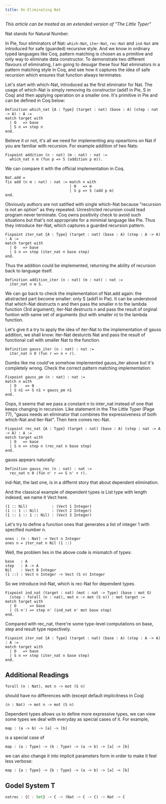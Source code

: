 ```yaml
---
title: On Eliminating Nat
---
```



*This article can be treated as an extended version of  "The Little Typer"*

Nat stands for Natural Number.

In Pie, four eliminators of Nat: `which-Nat`, `iter-Nat`, `rec-Nat` and `ind-Nat` are introduced for safe (guarded) recursive style. And we know in ordinary typed languages like Coq, pattern matching is chosen as a primitive and only way to eliminate data constructor. To demonstrate two different flavours of eliminating, I am going to desugar these four Nat eliminators in a pattern matching style in Coq, and see how it captures the idea of safe recursion which ensures that function always terminates.


Let's start with which-Nat, introduced as the first eliminator for Nat. The usage of which-Nat is simply removing its constructor (add1 in Pie, S in Coq) and then applying operation on a smaller one. It's primitive in Pie and can be defined in Coq below:

```
Definition which_nat {A : Type} (target : nat) (base : A) (step : nat -> A) : A :=
match target with
  | O   => base
  | S n => step n
end.
```

Believe it or not, it's all we need for implementing any opeartions on Nat if you are familiar with recursion. For example addition of two Nats:

```
Fixpoint addition (n : nat) (m : nat) : nat :=
  which_nat n m (fun p => S (addition p m)).
```

We can compare it with the official implementation in Coq.

```
Nat.add =
fix add (n m : nat) : nat := match n with
                             | 0   => m
                             | S p => S (add p m)
end.
```

Obviously authors are not satified with single which-Nat because "recursion is not an option" as they repeated. Unrestricted recursion could lead program never terminate. Coq owns positivity check to avoid such situations but that's not appropriate for a minimial language like Pie. Thus they introduce iter-Nat, which captures a guarded recursion pattern.

```
Fixpoint iter_nat {A : Type} (target : nat) (base : A) (step : A -> A) : A :=
match target with
  | O   => base
  | S n => step (iter_nat n base step)
end.
```

Thus the addition could be implemented, returning the ability of recursion back to language itself.

```
Definition addition_iter (n : nat) (m : nat) : nat :=
  iter_nat n m S.
```

We can go back to check the implementation of Nat.add again: the abstracted part become smaller: only S (add1 in Pie). It can be understood that which-Nat destructs n and then pass the smaller n to the lambda function (3rd argument); iter-Nat destructs n and pass the result of orginal funtion with same set of arguments (but with smaller n) to the lambda function.

Let's give it a try to apply the idea of iter-Nat to the implementation of gauss addition, we shall know: iter-Nat desturcts Nat and pass the result of functional call with smaller Nat to the function.

```
Definition gauss_iter (n : nat) : nat :=
  iter_nat n 0 (fun r => n + r).
```

Dumbs like me could've somehow implemented gauss_iter above but it's completely wrong. Check the correct pattern matching implementation:

```
Fixpoint gauss_pm (n : nat) : nat :=
match n with
  | O    => 0
  | S n1 => S n1 + gauss_pm n1
end.
```

Oops, it seems that we pass a constant n to inter_nat instead of one that keeps changing in recursion. Like statement in the The Little Typer (Page 77), "gauss needs an eliminator that combines the expressiveness of both which-Nat and iter-Nat". Then here comes rec-Nat.

```
Fixpoint rec_nat {A : Type} (target : nat) (base : A) (step : nat -> A -> A) : A :=
match target with
  | O   => base
  | S n => step n (rec_nat n base step)
end.
```

gauss appears naturally:

```
Definition gauss_rec (n : nat) : nat :=
  rec_nat n 0 (fun n' r => S n' + r).
```

ind-Nat, the last one, is in a differnt story that about dependent elimination.

And the classical example of dependent types is List type with length indexed, we name it Vect here.

```
(1 :: Nil)           : (Vect 1 Integer)
(1 :: 1 :: Nil)      : (Vect 2 Integer)
(1 :: 1 :: 1 :: Nil) : (Vect 3 Integer)
```

Let's try to define a function ones that generates a list of integer 1 with specified number n.

```
ones : (n : Nat) -> Vect n Integer
ones n = iter_nat n Nil (1 ::)
```

Well, the problem lies in the above code is mismatch of types:

```
base   : A
step   : A -> A
Nil    : Vect 0 Integer
(1 ::) : Vect n Integer -> Vect (S n) Integer
```

So we introduce ind-Nat, which is rec-Nat for dependent types.

```
Fixpoint ind_nat (target : nat) (mot : nat -> Type) (base : mot O)
  (step : forall (n : nat), mot n -> mot (S n)) : mot target :=
match target with
  | O      => base
  | (S n') => step n' (ind_nat n' mot base step)
end.
```

Compared with rec_nat, there're some type-level computations on base, step and result type repectively.

```
Fixpoint iter_nat {A : Type} (target : nat) (base : A) (step : A -> A) : A :=
match target with
  | O   => base
  | S n => step (iter_nat n base step)
end.
```

## Additional Readings

```
forall (n : Nat), mot n -> mot (S n)
```

should have no differences with (except default implicitness in Coq)

```
(n : Nat) -> mot n -> mot (S n)
```

Dependent types allows us to define more expressive types, we can view some types we deal with everyday as special cases of it. For example,

```
map : (a -> b) -> [a] -> [b]
```

is a special case of

```
map : (a : Type) -> (b : Type) -> (a -> b) -> [a] -> [b]
```

we can also change it into implicit parameters form in order to make it feel less verbose:

```
map : {a : Type} -> {b : Type} -> (a -> b) -> [a] -> [b]
```

## Godel System T

```jsx
natrec : {C : Set} -> C -> (Nat -> C -> C) -> Nat -> C
```
